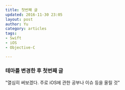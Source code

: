 ```yaml
---
title: 첫번째 글
updated: 2016-11-30 23:05
layout: post
author: Yu
category: articles
tags: 
- Swift
- iOS
- Objective-C

---
```


### 테마를 변경한 후 첫번째 글

"열심히 써보겠다. 주로 iOS에 관한 공부나 이슈 등을 올릴 것"

